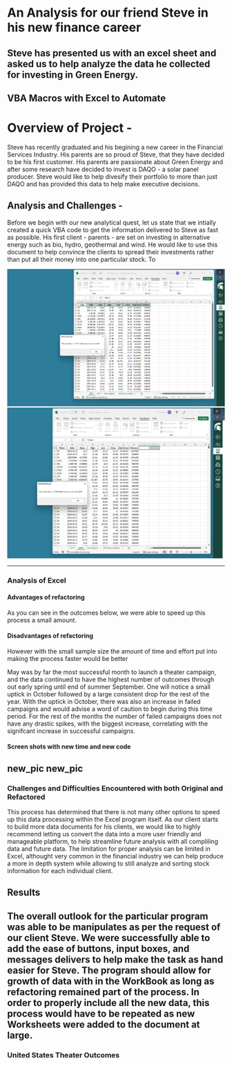 # An Analysis for our friend Steve in his new finance career
Steve has presented us with an excel sheet and asked us to help analyze the data he collected for investing in Green Energy.
---
## VBA Macros with Excel to Automate

# Overview of Project -
Steve has recently graduated and his begining a new career in the Financial Services Industry.  His parents are so proud of Steve, that they have decided to be his first customer.  His parents are passionate about Green Energy and after some research have decided to invest is DAQO - a solar panel producer.  Steve would like to help divesify their portfolio to more than just DAQO and has provided this data to help make executive decisions.  



## Analysis and Challenges - 
Before we begin with our new analytical quest, let us state that we intially created a quick VBA code to get the information delivered to Steve as fast as possible. His first client - parents - are set on investing in alternative energy such as bio, hydro, geothermal and wind.  He would like to use this document to help convince the clients to spread their investments rather than put all their money into one particular stock. To 

![2017_runtime_original](https://github.com/Sacdees/stock_analysis/blob/main/Challenge_2_Resources/2017_runtime_original.png)
![2018_runtime_original](https://github.com/Sacdees/stock_analysis/blob/main/Challenge_2_Resources/2018_runtime_original.png)



---
### Analysis of Excel 
#### Advantages of refactoring
As you can see in the outcomes below, we were able to speed up this process a small amount.  
#### Disadvantages of refactoring
However with the small sample size the amount of time and effort put into making the process faster would be better 

May was by far the most successful month to launch a theater campaign, and the data continued to have the highest number of outcomes through out early spring until end of summer September. One will notice a small uptick in October followed by a large consistent drop for the rest of the year. With the uptick in October, there was also an increase in failed campaigns and would advise a word of caution to begin during this time period.  For the rest of the months the number of failed campaigns does not have any drastic spikes, with the biggest increase, correlating with the signifcant increase in successful campaigns.  

#### Screen shots with new time and new code
new_pic
new_pic
---

### Challenges and Difficulties Encountered with both Original and Refactored
This process has determined that there is not many other options to speed up this data processing within the Excel program itself.  As our client starts to build more data documents for his clients, we would like to highly recommend letting us convert the data into a more user friendly and manageable platform, to help streamline future analysis with all compliling data and future data.  The limitation for proper analysis can be limited in Excel, althought very common in the financial industry we can help produce a more in depth system while allowing to still analyze and sorting stock information for each individual client.  


## Results
The overall outlook for the particular program was able to be manipulates as per the request of our client Steve.  We were successfully able to add the ease of buttons, input boxes, and messages delivers to help make the task as hand easier for Steve.  The program should allow for growth of data with in the WorkBook as long as refactoring remained part of the process.  In order to properly include all the new data, this process would have to be repeated as new Worksheets were added to the document at large.    
---
### United States Theater Outcomes 
